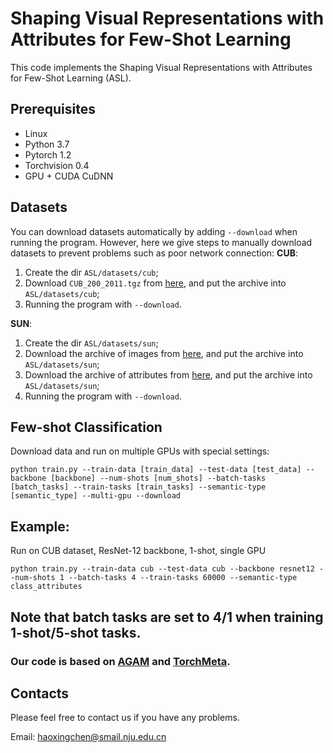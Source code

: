 # Shaping Visual Representations with Attributes for Few-Shot Learning
This code implements the Shaping Visual Representations with Attributes for Few-Shot Learning (ASL).
## Prerequisites
* Linux
* Python 3.7
* Pytorch 1.2
* Torchvision 0.4
* GPU + CUDA CuDNN
## Datasets
You can download datasets automatically by adding `--download` when running the program. However, here we give steps to manually download datasets to prevent problems such as poor network connection:
**CUB**:

1. Create the dir `ASL/datasets/cub`;
2. Download `CUB_200_2011.tgz` from [here](https://drive.google.com/file/d/1hbzc_P1FuxMkcabkgn9ZKinBwW683j45/view), and put the archive into `ASL/datasets/cub`;
3. Running the program with `--download`.

**SUN**:

1. Create the dir `ASL/datasets/sun`;
2. Download the archive of images from [here](http://cs.brown.edu/~gmpatter/Attributes/SUNAttributeDB_Images.tar.gz), and put the archive into `ASL/datasets/sun`;
3. Download the archive of attributes from [here](http://cs.brown.edu/~gmpatter/Attributes/SUNAttributeDB.tar.gz), and put the archive into `ASL/datasets/sun`;
4. Running the program with `--download`.

## Few-shot Classification
Download data and run on multiple GPUs with special settings:

```
python train.py --train-data [train_data] --test-data [test_data] --backbone [backbone] --num-shots [num_shots] --batch-tasks [batch_tasks] --train-tasks [train_tasks] --semantic-type [semantic_type] --multi-gpu --download
```

## Example:  
Run on CUB dataset, ResNet-12 backbone, 1-shot, single GPU

```
python train.py --train-data cub --test-data cub --backbone resnet12 --num-shots 1 --batch-tasks 4 --train-tasks 60000 --semantic-type class_attributes
```

## Note that batch tasks are set to 4/1 when training 1-shot/5-shot tasks.

### Our code is based on [AGAM](https://github.com/bighuang624/AGAM) and [TorchMeta](https://github.com/tristandeleu/pytorch-meta).

## Contacts
Please feel free to contact us if you have any problems.

Email: [haoxingchen@smail.nju.edu.cn](haoxingchen@smail.nju.edu.cn)


